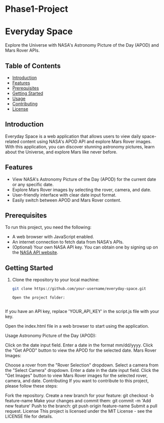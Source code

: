 # Phase1-Project
# Everyday Space

Explore the Universe with NASA's Astronomy Picture of the Day (APOD) and Mars Rover APIs.



## Table of Contents

- [Introduction](#introduction)
- [Features](#features)
- [Prerequisites](#prerequisites)
- [Getting Started](#getting-started)
- [Usage](#usage)
- [Contributing](#contributing)
- [License](#license)

## Introduction

Everyday Space is a web application that allows users to view daily space-related content using NASA's APOD API and explore Mars Rover images. With this application, you can discover stunning astronomy pictures, learn about the Universe, and explore Mars like never before.

## Features

- View NASA's Astronomy Picture of the Day (APOD) for the current date or any specific date.
- Explore Mars Rover images by selecting the rover, camera, and date.
- User-friendly interface with clear date input format.
- Easily switch between APOD and Mars Rover content.

## Prerequisites

To run this project, you need the following:

- A web browser with JavaScript enabled.
- An internet connection to fetch data from NASA's APIs.
- (Optional) Your own NASA API key. You can obtain one by signing up on the [NASA API website](https://api.nasa.gov/).

## Getting Started

1. Clone the repository to your local machine:

   ```bash
   git clone https://github.com/your-username/everyday-space.git

   Open the project folder:



If you have an API key, replace 'YOUR_API_KEY' in the script.js file with your key.

Open the index.html file in a web browser to start using the application.

Usage
Astronomy Picture of the Day (APOD):

Click on the date input field.
Enter a date in the format mm/dd/yyyy.
Click the "Get APOD" button to view the APOD for the selected date.
Mars Rover Images:

Choose a rover from the "Rover Selection" dropdown.
Select a camera from the "Select Camera" dropdown.
Enter a date in the date input field.
Click the "Get Images" button to view Mars Rover images for the selected rover, camera, and date.
Contributing
If you want to contribute to this project, please follow these steps:

Fork the repository.
Create a new branch for your feature: git checkout -b feature-name
Make your changes and commit them: git commit -m 'Add new feature'
Push to the branch: git push origin feature-name
Submit a pull request.
License
This project is licensed under the MIT License - see the LICENSE file for details.
